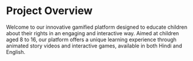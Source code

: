 # Project Overview
Welcome to our innovative gamified platform designed to educate children about their rights in an engaging and interactive way. Aimed at children aged 8 to 16, our platform offers a unique learning experience through animated story videos and interactive games, available in both Hindi and English.
